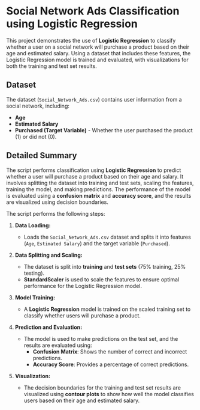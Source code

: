 # Social Network Ads Classification using Logistic Regression

This project demonstrates the use of **Logistic Regression** to classify whether a user on a social network will purchase a product based on their age and estimated salary. Using a dataset that includes these features, the Logistic Regression model is trained and evaluated, with visualizations for both the training and test set results.

## Dataset

The dataset (`Social_Network_Ads.csv`) contains user information from a social network, including:
- **Age**
- **Estimated Salary**
- **Purchased (Target Variable)** - Whether the user purchased the product (1) or did not (0).

## Detailed Summary

The script performs classification using **Logistic Regression** to predict whether a user will purchase a product based on their age and salary. It involves splitting the dataset into training and test sets, scaling the features, training the model, and making predictions. The performance of the model is evaluated using a **confusion matrix** and **accuracy score**, and the results are visualized using decision boundaries.

The script performs the following steps:

1. **Data Loading:**
   - Loads the `Social_Network_Ads.csv` dataset and splits it into features (`Age`, `Estimated Salary`) and the target variable (`Purchased`).

2. **Data Splitting and Scaling:**
   - The dataset is split into **training** and **test sets** (75% training, 25% testing).
   - **StandardScaler** is used to scale the features to ensure optimal performance for the Logistic Regression model.

3. **Model Training:**
   - A **Logistic Regression** model is trained on the scaled training set to classify whether users will purchase a product.

4. **Prediction and Evaluation:**
   - The model is used to make predictions on the test set, and the results are evaluated using:
     - **Confusion Matrix**: Shows the number of correct and incorrect predictions.
     - **Accuracy Score**: Provides a percentage of correct predictions.

5. **Visualization:**
   - The decision boundaries for the training and test set results are visualized using **contour plots** to show how well the model classifies users based on their age and estimated salary.
